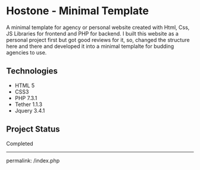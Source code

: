 # Hostone - Minimal Template
A minimal template for agency or personal website created with Html, Css, JS Libraries for frontend and PHP for backend.
I built this website as a personal project first but got good reviews for it, so, changed the structure here and there and developed it into a minimal templalte for budding agencies to use.

## Technologies
* HTML 5
* CSS3
* PHP 7.3.1
* Tether 1.1.3
* Jquery 3.4.1

## Project Status
Completed

---
permalink: /index.php

